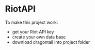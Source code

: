 # RiotAPI
To make this project work:
- get your Riot API key
- create your own data base
- download dragontail into project folder
